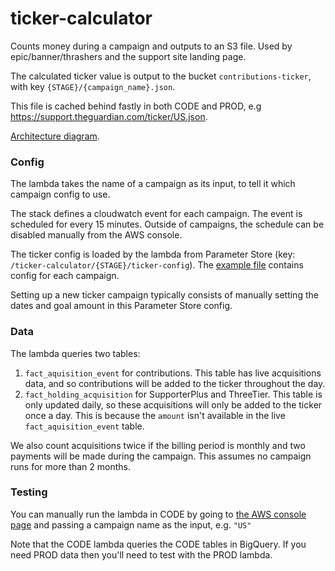 # ticker-calculator

Counts money during a campaign and outputs to an S3 file. Used by epic/banner/thrashers and the support site landing page.

The calculated ticker value is output to the bucket `contributions-ticker`, with key `{STAGE}/{campaign_name}.json`.

This file is cached behind fastly in both CODE and PROD, e.g https://support.theguardian.com/ticker/US.json.

[Architecture diagram](https://docs.google.com/drawings/d/1IoSxwMyxt8bDhRsZm-yX-B0nAaHD66anEnnM57A1gMk).

### Config

The lambda takes the name of a campaign as its input, to tell it which campaign config to use.

The stack defines a cloudwatch event for each campaign. The event is scheduled for every 15 minutes. Outside of campaigns, the schedule can be disabled manually from the AWS console.

The ticker config is loaded by the lambda from Parameter Store (key: `/ticker-calculator/{STAGE}/ticker-config`). The [example file](./src/ticker.conf.json) contains config for each campaign.

Setting up a new ticker campaign typically consists of manually setting the dates and goal amount in this Parameter Store config.

### Data

The lambda queries two tables:
1. `fact_aquisition_event` for contributions. This table has live acquisitions data, and so contributions will be added to the ticker throughout the day.
2. `fact_holding_acquisition` for SupporterPlus and ThreeTier. This table is only updated daily, so these acquisitions will only be added to the ticker once a day. This is because the `amount` isn't available in the live `fact_aquisition_event` table.

We also count acquisitions twice if the billing period is monthly and two payments will be made during the campaign. This assumes no campaign runs for more than 2 months.

### Testing

You can manually run the lambda in CODE by going to [the AWS console page](https://eu-west-1.console.aws.amazon.com/lambda/home?region=eu-west-1#/functions/ticker-calculator-CODE?tab=testing) and passing a campaign name as the input, e.g.
`"US"`

Note that the CODE lambda queries the CODE tables in BigQuery. If you need PROD data then you'll need to test with the PROD lambda.
